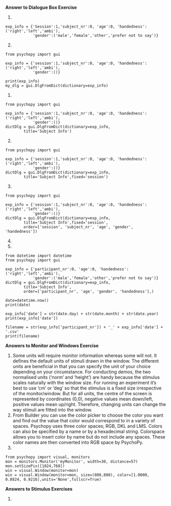**Answer to Dialogue Box Exercise**

1. 

    exp_info = {'Session':1,'subject_nr':0, 'age':0, 'handedness':('right','left','ambi'), 
                'gender':('male','female','other','prefer not to say')}

2. 

    from psychopy import gui

    exp_info = {'session':1,'subject_nr':0, 'age':0, 'handedness':('right','left','ambi'), 
                'gender':()}

    print(exp_info)
    my_dlg = gui.DlgFromDict(dictionary=exp_info)

1. 

    from psychopy import gui

    exp_info = {'session':1,'subject_nr':0, 'age':0, 'handedness':('right','left','ambi'), 
                'gender':()}
    dictDlg = gui.DlgFromDict(dictionary=exp_info,
            title='Subject Info')
                  
2. 

    from psychopy import gui

    exp_info = {'session':1,'subject_nr':0, 'age':0, 'handedness':('right','left','ambi'), 
                'gender':()}
    dictDlg = gui.DlgFromDict(dictionary=exp_info,
            title='Subject Info',fixed='session')
        
3. 

    from psychopy import gui

    exp_info = {'session':1,'subject_nr':0, 'age':0, 'handedness':('right','left','ambi'), 
                'gender':()}
    dictDlg = gui.DlgFromDict(dictionary=exp_info,
            title='Subject Info',fixed='session',
            order=['session', 'subject_nr', 'age', 'gender', 'handedness'])
            
4. 

5.

    from datetime import datetime
    from psychopy import gui

    exp_info = {'participant_nr':0, 'age':0, 'handedness':('right','left','ambi'), 
                'gender':('male','female','other','prefer not to say')}
    dictDlg = gui.DlgFromDict(dictionary=exp_info,
            title='Subject Info',
            order=['participant_nr', 'age', 'gender', 'handedness'],)

    date=datetime.now()
    print(date)

    exp_info['date'] = str(date.day) + str(date.month) + str(date.year)
    print(exp_info['date'])

    filename = str(exp_info['participant_nr']) + '_' + exp_info['date'] + '.csv'
    print(filename)     
    
**Answers to Monitor and Windows Exercise**

1. Some units will require monitor information whereas some will not. It defines the default units of stimuli drawn in the window. The different units are beneficial in that you can specify the unit of your choice depending on your circumstance. For conducting demos, the two normalised units (‘norm’ and ‘height’) are handy because the stimulus scales naturally with the window size. For running an experiment it’s best to use ‘cm’ or ‘deg’ so that the stimulus is a fixed size irrespective of the monitor/window. But for all units, the centre of the screen is represented by coordinates (0,0), negative values mean down/left, positive values mean up/right. Therefore, changing units can change the way stimuli are fitted into the window. 
2. From Builder you can use the color picker to choose the color you want and find out the value that color would correspond to in a variety of spaces. Psychopy uses three color spaces; RGB, DKL and LMS. Colors can also be specified by a name or by a hexadecimal string.
Colorspace allows you to insert color by name but do not include any spaces. These color names are then converted into RGB space by PsychoPy.
3.  
     
    from psychopy import visual, monitors
    mon = monitors.Monitor('myMonitor', width=30, distance=57)
    mon.setSizePix([1024,768])
    win = visual.Window(monitor=mon)
    win = visual.Window(monitor=mon, size=(800,800), color=[1.0000, 0.8824, 0.9216],units='None',fullscr=True)
    
**Answers to Stimulus Exercises**

1. 
